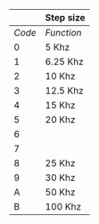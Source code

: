 ||Step size|
|---|---|	
|*Code*|*Function*|
|0|5 Khz
|1|6.25 Khz
|2|10 Khz
|3|12.5 Khz
|4|15 Khz
|5|20 Khz
|6|
|7|
|8|25 Khz
|9|30 Khz
|A|50 Khz
|B|100 Khz
